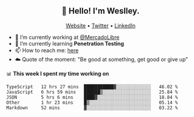<h2 align="center">👋 Hello! I'm Weslley.</h2>
<p align="center">
  <a href="http://weslleyneri.com.br">Website</a> •
  <a href="https://twitter.com/Weslley_Neri">Twitter</a> •
  <a href="https://www.linkedin.com/in/weslley-neri-3658908b">LinkedIn</a>
</p>


- 🔭 I’m currently working at [@MercadoLibre](https://github.com/mercadolibre)
- 🌱 I’m currently learning **Penetration Testing**
- 📫 How to reach me: [here](mailto:weslley39@gmail.com)
- ☁️ Quote of the moment: "Be good at something, get good or give up"

📊 **This week I spent my time working on**
<!--START_SECTION:waka-->

```text
TypeScript   12 hrs 27 mins  ███████████▓░░░░░░░░░░░░░   46.02 %
JavaScript   6 hrs 59 mins   ██████▒░░░░░░░░░░░░░░░░░░   25.84 %
JSON         5 hrs 6 mins    ████▓░░░░░░░░░░░░░░░░░░░░   18.84 %
Other        1 hr 23 mins    █▒░░░░░░░░░░░░░░░░░░░░░░░   05.14 %
Markdown     52 mins         ▓░░░░░░░░░░░░░░░░░░░░░░░░   03.22 %
```

<!--END_SECTION:waka-->

<!-- Inspired by https://github.com/gruselhaus/gruselhaus -->